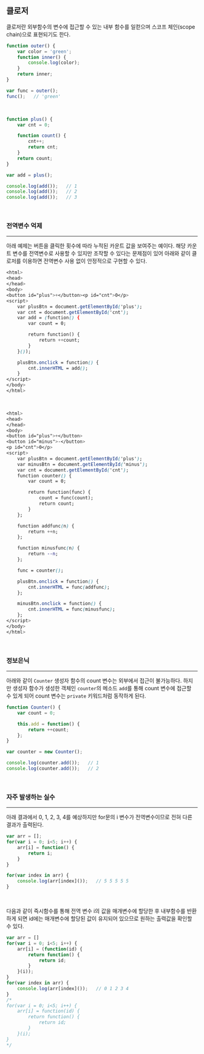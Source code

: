 

## 클로저

클로저란 외부함수의 변수에 접근할 수 있는 내부 함수를 일컫으며 스코프 체인(scope chain)으로 표현되기도 한다.

```javascript
function outer() {
    var color = 'green';
    function inner() {
        console.log(color);
    }
    return inner;
}

var func = outer();
func();   // 'green'
```

<br>

```javascript
function plus() {
    var cnt = 0;

    function count() {
        cnt++;
        return cnt;
    }
    return count;
}

var add = plus();

console.log(add());   // 1
console.log(add());   // 2
console.log(add());   // 3
```

<br>

### 전역변수 억제
---

아래 예제는 버튼을 클릭한 횟수에 따라 누적된 카운트 값을 보여주는 예이다. 해당 카운트 변수를 전역변수로 사용할 수 있지만 조작할 수 있다는 문제점이 있어 아래와 같이 클로저를 이용하면 전역변수 사용 없이 안정적으로 구현할 수 있다.

```css
<html>
<head>
</head>
<body>
<button id="plus">+</button><p id="cnt">0</p>
<script>
    var plusBtn = document.getElementById('plus');
    var cnt = document.getElementById('cnt');
    var add = (function() {
        var count = 0;

        return function() {
            return ++count;
        }
    }());

    plusBtn.onclick = function() {
        cnt.innerHTML = add();
    }
</script>
</body>
</html>
```

<br>

```css
<html>
<head>
</head>
<body>
<button id="plus">+</button>
<button id="minus">-</button>
<p id="cnt">0</p>
<script>
    var plusBtn = document.getElementById('plus');
    var minusBtn = document.getElementById('minus');
    var cnt = document.getElementById('cnt');
    function counter() {
        var count = 0;

        return function(func) {
            count = func(count);
            return count;
        }
    };

    function addfunc(n) {
        return ++n;
    };

    function minusfunc(n) {
        return --n;
    };

    func = counter();

    plusBtn.onclick = function() {
        cnt.innerHTML = func(addfunc);
    };

    minusBtn.onclick = function() {
        cnt.innerHTML = func(minusfunc);
    };
</script>
</body>
</html>
```

<br>

### 정보은닉
---

아래와 같이 `Counter` 생성자 함수의 count 변수는 외부에서 접근이 불가능하다. 하지만 생성자 함수가 생성한 객체인 `counter`의 메소드 `add`를 통해 count 변수에 접근할 수 있게 되어 count 변수는 `private` 키워드처럼 동작하게 된다.

```javascript
function Counter() {
    var count = 0;

    this.add = function() {
        return ++count;
    };    
}

var counter = new Counter();

console.log(counter.add());   // 1
console.log(counter.add());   // 2
```

<br>

### 자주 발생하는 실수
---

아래 결과에서 0, 1, 2, 3, 4를 예상하지만 for문의 i 변수가 전역변수이므로 전혀 다른 결과가 출력된다.


```javascript
var arr = [];
for(var i = 0; i<5; i++) {
    arr[i] = function() {
        return i;
    }
}  

for(var index in arr) {          
    console.log(arr[index]());   // 5 5 5 5 5
}
```

<br>

다음과 같이 즉시함수를 통해 전역 변수 i의 값을 매개변수에 할당한 후 내부함수를 반환하게 되면 id에는 매개변수에 할당된 값이 유지되어 있으므로 원하는 출력값을 확인할 수 있다.

```javascript
var arr = []
for(var i = 0; i<5; i++) {
    arr[i] = (function(id) {
        return function() {
            return id;
        }
    }(i));
}  
for(var index in arr) {          
    console.log(arr[index]());   // 0 1 2 3 4
}
/*
for(var i = 0; i<5; i++) {
    arr[i] = function(id) {
        return function() {
            return id;
        }
    }(i);
}  
*/
```
